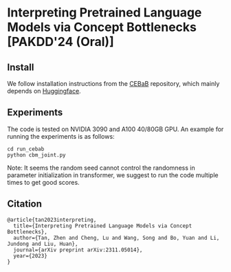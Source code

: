 # Interpreting Pretrained Language Models via Concept Bottlenecks [PAKDD'24 (Oral)]

## Install

We follow installation instructions from the [CEBaB](https://github.com/CEBaBing/CEBaB.git) repository, which mainly depends on [Huggingface](https://github.com/huggingface/transformers.git).

## Experiments

The code is tested on NVIDIA 3090 and A100 40/80GB GPU. An example for running the experiments is as follows:

```shell
cd run_cebab
python cbm_joint.py
```

Note: It seems the random seed cannot control the randomness in parameter initialization in transformer, we suggest to run the code multiple times to get good scores.

## Citation
```
@article{tan2023interpreting,
  title={Interpreting Pretrained Language Models via Concept Bottlenecks},
  author={Tan, Zhen and Cheng, Lu and Wang, Song and Bo, Yuan and Li, Jundong and Liu, Huan},
  journal={arXiv preprint arXiv:2311.05014},
  year={2023}
}
```
